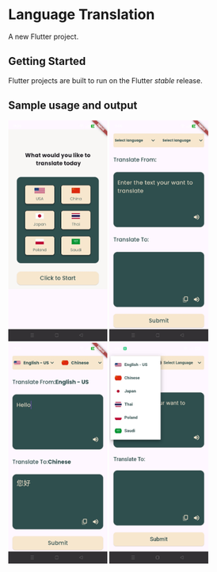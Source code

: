 # Language Translation

A new Flutter project.

## Getting Started

Flutter projects are built to run on the Flutter _stable_ release.
## Sample usage and output

<img src="screenshoot/Screenshot_2025-07-30-11-06-13-55_319d77d13089dcc5e0eca77107b63a94.jpg" alt="image" width="200"/> <img src="screenshoot/Screenshot_2025-07-30-11-06-55-31_319d77d13089dcc5e0eca77107b63a94.jpg" alt="image" width="200"/>
<img src="screenshoot/Screenshot_2025-07-30-11-06-39-63_319d77d13089dcc5e0eca77107b63a94.jpg" alt="image" width="200"/> <img src="screenshoot/Screenshot_2025-07-22-15-54-27-28_319d77d13089dcc5e0eca77107b63a94.jpg" alt="image" width="200"/>
